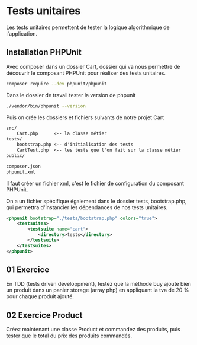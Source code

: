 # Tests unitaires

Les tests unitaires permettent de tester la logique algorithmique de l'application.

## Installation PHPUnit

Avec composer dans un dossier Cart, dossier qui va nous permettre de découvrir le composant PHPUnit pour réaliser des tests unitaires.

```bash
composer require --dev phpunit/phpunit
```

Dans le dossier de travail tester la version de phpunit

```bash
./vendor/bin/phpunit --version
```

Puis on crée les dossiers et fichiers suivants de notre projet Cart

```txt
src/
    Cart.php      <-- la classe métier
tests/
    bootstrap.php <-- d'initialisation des tests
    CartTest.php  <-- les tests que l'on fait sur la classe métier
public/

composer.json
phpunit.xml

```

Il faut créer un fichier xml, c'est le fichier de configuration du composant PHPUnit. 

On a un fichier spécifique également dans le dossier tests, bootstrap.php, qui permettra d'instancier les dépendances de nos tests unitaires.

```xml
<phpunit bootstrap="./tests/bootstrap.php" colors="true">
    <testsuites>
        <testsuite name="cart">
            <directory>tests</directory>
        </testsuite>
    </testsuites>
</phpunit>
```

## 01 Exercice 

En TDD (tests driven developpment), testez que la méthode buy ajoute bien un produit dans un panier storage (array php) en appliquant la tva de 20 % pour chaque produit ajouté.

## 02 Exercice Product

Créez maintenant une classe Product et commandez des produits, puis tester que le total du prix des produits commandés.